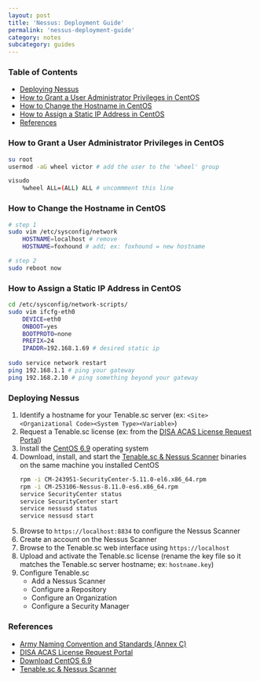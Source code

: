```yaml
---
layout: post
title: 'Nessus: Deployment Guide'
permalink: 'nessus-deployment-guide'
category: notes
subcategory: guides
---
```


### Table of Contents
* [Deploying Nessus](#deploy-nessus)
* [How to Grant a User Administrator Privileges in CentOS](#how-to-grant-a-user-administrator-privileges-in-centos)
* [How to Change the Hostname in CentOS](#how-to-change-the-username-in-centos)
* [How to Assign a Static IP Address in CentOS](#how-to-assign-a-static-ip-address-in-centos)
* [References](#references)

### How to Grant a User Administrator Privileges in CentOS
```bash
su root
usermod -aG wheel victor # add the user to the 'wheel' group

visudo 
    %wheel ALL=(ALL) ALL # uncommment this line
```

### How to Change the Hostname in CentOS
```bash
# step 1
sudo vim /etc/sysconfig/network
    HOSTNAME=localhost # remove
    HOSTNAME=foxhound # add; ex: foxhound = new hostname

# step 2
sudo reboot now
```

### How to Assign a Static IP Address in CentOS
```bash
cd /etc/sysconfig/network-scripts/
sudo vim ifcfg-eth0
    DEVICE=eth0
    ONBOOT=yes
    BOOTPROTO=none
    PREFIX=24
    IPADDR=192.168.1.69 # desired static ip
        
sudo service network restart
ping 192.168.1.1 # ping your gateway
ping 192.168.2.10 # ping something beyond your gateway
```

### Deploying Nessus
1. Identify a hostname for your Tenable.sc server (ex: `<Site><Organizational Code><System Type><Variable>`)
2. Request a Tenable.sc license (ex: from the [DISA ACAS License Request Portal](https://disa.deps.mil/ext/cop/mae/netops/acas/Requests/index.aspx#/))
3. Install the [CentOS 6.9](http://archive.kernel.org/centos-vault/6.9/isos/x86_64/CentOS-6.9-x86_64-LiveDVD.iso) operating system
4. Download, install, and start the [Tenable.sc & Nessus Scanner](https://patches.csd.disa.mil/CollectionInfo.aspx) binaries on the same machine you installed CentOS
    ```bash
    rpm -i CM-243951-SecurityCenter-5.11.0-el6.x86_64.rpm
    rpm -i CM-253106-Nessus-8.11.0-es6.x86_64.rpm
    service SecurityCenter status
    service SecurityCenter start
    service nessusd status
    service nessusd start 
    ```
5. Browse to `https://localhost:8834` to configure the Nessus Scanner
6. Create an account on the Nessus Scanner
7. Browse to the Tenable.sc web interface using `https://localhost`
8. Upload and activate the Tenable.sc license (rename the key file so it matches the Tenable.sc server hostname; ex: `hostname.key`)
9. Configure Tenable.sc
    * Add a Nessus Scanner
    * Configure a Repository
    * Configure an Organization
    * Configure a Security Manager

### References
* [Army Naming Convention and Standards (Annex C)]( https://army.deps.mil/netcom/sites/resourcecenter/pages/cinamingconventions.aspx)
* [DISA ACAS License Request Portal](https://disa.deps.mil/ext/cop/mae/netops/acas/Requests/index.aspx#/)
* [Download CentOS 6.9](http://archive.kernel.org/centos-vault/6.9/isos/x86_64/CentOS-6.9-x86_64-LiveDVD.iso)
* [Tenable.sc & Nessus Scanner](https://patches.csd.disa.mil/CollectionInfo.aspx)
